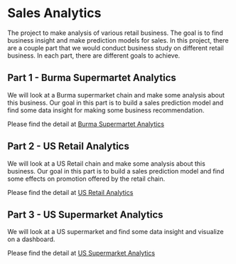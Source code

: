 # Sales Analytics
The project to make analysis of various retail business. The goal is to find business insight and make prediction models for sales. In this project, there are a couple part that we would conduct business study on different retail business. In each part, there are different goals to achieve. 

## Part 1 - Burma Supermartet Analytics
We will look at a Burma supermarket chain and make some analysis about this business. Our goal in this part is to build a sales prediction model and find some data insight for making some business recommendation.<br>

Please find the detail at [Burma Supermartet Analytics](BurmaSupermarket)

## Part 2 - US Retail Analytics
We will look at a US Retail chain and make some analysis about this business. Our goal in this part is to build a sales prediction model and find some effects on promotion offered by the retail chain.<br>

Please find the detail at [US Retail Analytics](USRetail)

## Part 3 - US Supermarket Analytics
We will look at a US supermarket and find some data insight and visualize on a dashboard. <br>

Please find the detail at [US Supermarket Analytics](USSupermarket)
